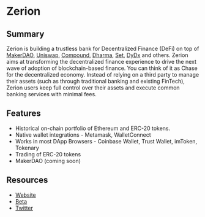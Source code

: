 # Zerion

## Summary

Zerion is building a trustless bank for Decentralized Finance (DeFi) on top of [MakerDAO](/built-on-ethereum/open-finance/stablecoins/dai/), [Uniswap](/built-on-ethereum/decentralized-exchanges/pool-based/uniswap/), [Compound](/built-on-ethereum/open-finance/lending/compound/), [Dharma](/built-on-ethereum/open-finance/lending/dharma/), [Set](/built-on-ethereum/open-finance/set-protocol/), [DyDx](/built-on-ethereum/open-finance/lending/dydx/) and others. Zerion aims at transforming the decentralized finance experience to drive the next wave of adoption of blockchain-based finance. You can think of it as Chase for the decentralized economy. Instead of relying on a third party to manage their assets (such as through traditional banking and existing FinTech), Zerion users keep full control over their assets and execute common banking services with minimal fees. 

## Features
* Historical on-chain portfolio of Ethereum and ERC-20 tokens. 
* Native wallet integrations - Metamask, WalletConnect
* Works in most DApp Browsers - Coinbase Wallet, Trust Wallet, imToken, Tokenary
* Trading of ERC-20 tokens 
* MakerDAO (coming soon)


## Resources

* [Website](https://zerion.io)
* [Beta](https://beta.zerion.io)
* [Twitter](https://twitter.com/zerion_io)

